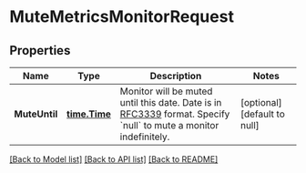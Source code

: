 # MuteMetricsMonitorRequest

## Properties
Name | Type | Description | Notes
------------ | ------------- | ------------- | -------------
**MuteUntil** | [**time.Time**](time.Time.md) | Monitor will be muted until this date. Date is in [RFC3339](https://tools.ietf.org/html/rfc3339) format. Specify &#x60;null&#x60; to mute a monitor indefinitely.  | [optional] [default to null]

[[Back to Model list]](../README.md#documentation-for-models) [[Back to API list]](../README.md#documentation-for-api-endpoints) [[Back to README]](../README.md)

